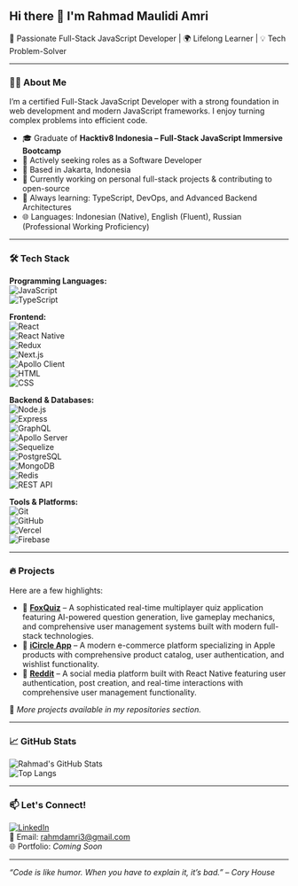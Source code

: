 ## Hi there 👋 I'm Rahmad Maulidi Amri

🚀 Passionate Full-Stack JavaScript Developer | 🌍 Lifelong Learner | 💡 Tech Problem-Solver

---

### 👨‍💻 About Me

I’m a certified Full-Stack JavaScript Developer with a strong foundation in web development and modern JavaScript frameworks. I enjoy turning complex problems into efficient code.

- 🎓 Graduate of **Hacktiv8 Indonesia – Full-Stack JavaScript Immersive Bootcamp**
- 💼 Actively seeking roles as a Software Developer
- 📍 Based in Jakarta, Indonesia
- 🔭 Currently working on personal full-stack projects & contributing to open-source
- 🌱 Always learning: TypeScript, DevOps, and Advanced Backend Architectures
- 🌐 Languages: Indonesian (Native), English (Fluent), Russian (Professional Working Proficiency)

---

### 🛠️ Tech Stack

**Programming Languages:**  
![JavaScript](https://img.shields.io/badge/-JavaScript-black?style=flat-square&logo=javascript)  
![TypeScript](https://img.shields.io/badge/-TypeScript-007ACC?style=flat-square&logo=typescript)

**Frontend:**  
![React](https://img.shields.io/badge/-React-61DAFB?style=flat-square&logo=react)  
![React Native](https://img.shields.io/badge/-React%20Native-20232A?style=flat-square&logo=react)  
![Redux](https://img.shields.io/badge/-Redux-764ABC?style=flat-square&logo=redux)  
![Next.js](https://img.shields.io/badge/-Next.js-black?style=flat-square&logo=next.js)  
![Apollo Client](https://img.shields.io/badge/-Apollo_Client-311C87?style=flat-square&logo=apollo-graphql)  
![HTML](https://img.shields.io/badge/-HTML5-E34F26?style=flat-square&logo=html5&logoColor=white)  
![CSS](https://img.shields.io/badge/-CSS3-1572B6?style=flat-square&logo=css3)

**Backend & Databases:**  
![Node.js](https://img.shields.io/badge/-Node.js-339933?style=flat-square&logo=node.js)  
![Express](https://img.shields.io/badge/-Express-black?style=flat-square&logo=express)  
![GraphQL](https://img.shields.io/badge/-GraphQL-E10098?style=flat-square&logo=graphql)  
![Apollo Server](https://img.shields.io/badge/-Apollo_Server-311C87?style=flat-square&logo=apollo-graphql)  
![Sequelize](https://img.shields.io/badge/-Sequelize-52B0E7?style=flat-square&logo=sequelize)  
![PostgreSQL](https://img.shields.io/badge/-PostgreSQL-336791?style=flat-square&logo=postgresql)  
![MongoDB](https://img.shields.io/badge/-MongoDB-4EA94B?style=flat-square&logo=mongodb)  
![Redis](https://img.shields.io/badge/-Redis-DC382D?style=flat-square&logo=redis)  
![REST API](https://img.shields.io/badge/-REST%20API-000000?style=flat-square&logo=rest)

**Tools & Platforms:**  
![Git](https://img.shields.io/badge/-Git-F05032?style=flat-square&logo=git)  
![GitHub](https://img.shields.io/badge/-GitHub-black?style=flat-square&logo=github)  
![Vercel](https://img.shields.io/badge/-Vercel-black?style=flat-square&logo=vercel)  
![Firebase](https://img.shields.io/badge/-Firebase-FFCA28?style=flat-square&logo=firebase)

---

### 🔥 Projects

Here are a few highlights:

- 🔹 [**FoxQuiz**](https://gp-dio.web.app/) – A sophisticated real-time multiplayer quiz application featuring AI-powered question generation, live gameplay mechanics, and comprehensive user management systems built with modern full-stack technologies.
- 🔹 [**iCircle App**](https://i-circle.vercel.app/) – A modern e-commerce platform specializing in Apple products with comprehensive product catalog, user authentication, and wishlist functionality.  
- 🔹 [**Reddit**]() – A social media platform built with React Native featuring user authentication, post creation, and real-time interactions with comprehensive user management functionality.

📌 *More projects available in my repositories section.*

---

### 📈 GitHub Stats

![Rahmad's GitHub Stats](https://github-readme-stats.vercel.app/api?username=RahmadAmri&show_icons=true&theme=radical)  
![Top Langs](https://github-readme-stats.vercel.app/api/top-langs/?username=RahmadAmri&layout=compact&theme=radical)

---

### 📫 Let's Connect!

[![LinkedIn](https://img.shields.io/badge/-Rahmad%20Amri-blue?style=flat-square&logo=Linkedin&logoColor=white&link=https://www.linkedin.com/in/rahmad-amri)](https://www.linkedin.com/in/rahmad-amri)  
📧 Email: rahmdamri3@gmail.com  
🌐 Portfolio: *Coming Soon*

---

_“Code is like humor. When you have to explain it, it’s bad.” – Cory House_

